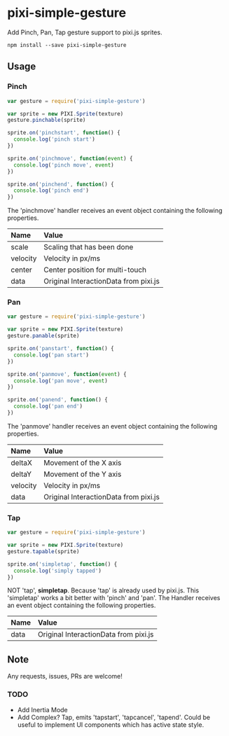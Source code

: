 # pixi-simple-gesture
Add Pinch, Pan, Tap gesture support to pixi.js sprites.

```
npm install --save pixi-simple-gesture
```

## Usage

### Pinch

```js
var gesture = require('pixi-simple-gesture')

var sprite = new PIXI.Sprite(texture)
gesture.pinchable(sprite)

sprite.on('pinchstart', function() {
  console.log('pinch start')
})

sprite.on('pinchmove', function(event) {
  console.log('pinch move', event)
})

sprite.on('pinchend', function() {
  console.log('pinch end')
})
```

The 'pinchmove' handler receives an event object containing the following properties.

| Name    | Value                                 |
|:--------|:--------------------------------------|
| scale   | Scaling that has been done            |
| velocity| Velocity in px/ms                     |
| center  | Center position for multi-touch       |
| data    | Original InteractionData from pixi.js |

### Pan

```js
var gesture = require('pixi-simple-gesture')

var sprite = new PIXI.Sprite(texture)
gesture.panable(sprite)

sprite.on('panstart', function() {
  console.log('pan start')
})

sprite.on('panmove', function(event) {
  console.log('pan move', event)
})

sprite.on('panend', function() {
  console.log('pan end')
})
```

The 'panmove' handler receives an event object containing the following properties.

| Name    | Value                                 |
|:--------|:--------------------------------------|
| deltaX  | Movement of the X axis                |
| deltaY  | Movement of the Y axis                |
| velocity| Velocity in px/ms                     |
| data    | Original InteractionData from pixi.js |

### Tap
```js
var gesture = require('pixi-simple-gesture')

var sprite = new PIXI.Sprite(texture)
gesture.tapable(sprite)

sprite.on('simpletap', function() {
  console.log('simply tapped')
})
```

NOT 'tap', **simpletap**. Because 'tap' is already used by pixi.js. This 'simpletap' works a bit better with 'pinch' and 'pan'.  The Handler receives an event object containing the following properties.

| Name    | Value                                 |
|:--------|:--------------------------------------|
| data    | Original InteractionData from pixi.js |


## Note

Any requests, issues, PRs are welcome!


### TODO

- Add Inertia Mode
- Add Complex? Tap, emits 'tapstart', 'tapcancel', 'tapend'. Could be useful to implement UI components which has active state style.
